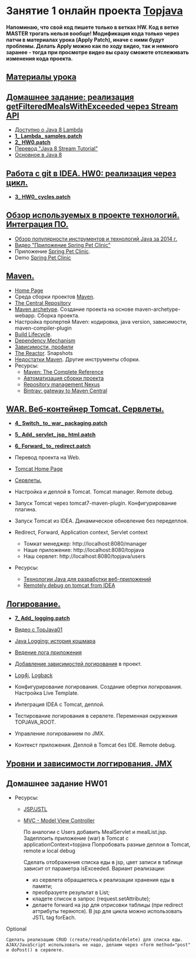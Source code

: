 # Занятие 1 онлайн проекта <a href="http://javawebinar.ru/topjava/">Topjava</a>

**Напоминаю, что cвой код пишете только в ветках HW. Код в ветке MASTER трогать нельзя вообще! Модификация кода только через патчи в материалах урока (Apply Patch), иначе с ними будут проблемы. Делать Apply можно как по ходу видео, так и немного заранее -  тогда при просмотре видео вы сразу сможете отслеживать изменения кода проекта.** 
## <a href="https://drive.google.com/open?id=0B9Ye2auQ_NsFfm5hSHEtbmxmN2kxb0NocVRwWl9KanowWXVCVXRZTlhaM09wQUswZkRidTA">Материалы урока</a>

## <a href="https://drive.google.com/open?id=0B9Ye2auQ_NsFOGU0a3ZUbFo3Skk">Домашнее задание: реализация getFilteredMealsWithExceeded через Stream API</a> 
-  <a href="http://www.youtube.com/watch?v=_PDIVhEs6TM">Доступно о Java 8 Lambda</a>
- **<a href="https://drive.google.com/open?id=0B9Ye2auQ_NsFYlhhZzBad3lJRFU">1_ Lambda_ samples.patch</a>**
- **<a href="https://drive.google.com/open?id=0B9Ye2auQ_NsFMWY3Rl9NWXJmQ3c">2_ HW0.patch</a>**
- <a href="http://prologistic.com.ua/polnoe-rukovodstvo-po-java-8-stream.html">Перевод "Java 8 Stream Tutorial"</a>
- <a href="https://docs.google.com/presentation/d/1fR1N_UsQDhOarLKo5nrgMU1r5-M8v-IbKhpS3sQTKnY">Основное в Java 8</a>

## <a href="https://drive.google.com/open?id=0B9Ye2auQ_NsFdTJIQUExajZWWkE">Работа с git в IDEA. HW0: реализация через цикл.</a> 
- **<a href="https://drive.google.com/open?id=0B9Ye2auQ_NsFUkRPZW9jbHFadjA">3_ HW0_ cycles.patch</a>**

## <a href="https://drive.google.com/open?id=0B9Ye2auQ_NsFRmo0YkVVaDJPTVE">Обзор используемых в проекте технологий. Интеграция ПО.</a>
-  <a href="http://zeroturnaround.com/rebellabs/java-tools-and-technologies-landscape-for-2014/">Обзор популярности инструментов и технологий Java за 2014 г.</a>
-  <a href="http://www.youtube.com/watch?v=rJZHerwi8R0">Видео "Приложение Spring Pet Clinic"</a> 
-  Приложение <a href="https://github.com/spring-projects/spring-petclinic">Spring Pet Clinic</a>. 
-  Demo <a href="http://petclinic.cloudapp.net/">Spring Pet Clinic</a>

## <a href="https://drive.google.com/open?id=0B9Ye2auQ_NsFZFBuZVRKNU5Kb3c">Maven.</a>
- <a href="http://maven.apache.org/">Home Page</a>
- Среда сборки проектов <a href="http://www.apache-maven.ru/" target="_blank">Maven</a>.
- <a href="http://search.maven.org/#browse">The Central Repository</a>
- <a href="http://habrahabr.ru/post/111408/">Maven archetype</a>. Создание проекта на основе maven-archetype-webapp. Сборка проекта.
- Настройка пропертей Maven: кодировка, java version, зависимости, maven-compiler-plugin
- <a href="http://maven.apache.org/guides/introduction/introduction-to-the-lifecycle.html">Build Lifecycle</a>.
- <a href="http://maven.apache.org/guides/introduction/introduction-to-dependency-mechanism.html">Dependency Mechanism</a>
- <a href="http://www.ibm.com/developerworks/ru/library/j-5things13/">Зависимости, профили</a>
- <a href="http://maven.apache.org/guides/mini/guide-multiple-modules.html">The Reactor</a>. Snapshots
- <a href="http://habrahabr.ru/blogs/java/106717/" target="_blank">Недостатки Maven</a>. Другие инструменты сборки.
- Ресурсы:
  - <a href="http://books.sonatype.com/mvnref-book/reference/index.html">Maven: The Complete Reference</a>
  - <a href="http://habrahabr.ru/post/77333/">Автоматизация сборки проекта</a>
  - <a href="http://www.sonatype.org/nexus/">Repository management Nexus</a>
  - <a href="http://blog.bintray.com/2014/02/11/bintray-as-pain-free-gateway-to-maven-central/">Bintray: gateway to Maven Central</a>

## <a href="https://drive.google.com/open?id=0B9Ye2auQ_NsFT3pWNkMzWVVybnc&authuser=0">WAR. Веб-контейнер Tomcat. Сервлеты.</a>
- **<a href="https://drive.google.com/open?id=0B9Ye2auQ_NsFbWhybDhKZW5NVTA">4_ Switch_ to_ war_ packaging.patch</a>**
- **<a href="https://drive.google.com/open?id=0B9Ye2auQ_NsFS0IybUVtNzd1emM">5_ Add_ servlet_ jsp_ html.patch</a>**
- **<a href="https://drive.google.com/open?id=0B9Ye2auQ_NsFZkFBOEhsZFh0dzA">6_ Forward_ to_ redirect.patch</a>**

- Перевод проекта на Web.
- <a href="http://tomcat.apache.org/">Tomcat Home Page</a>
- <a href="http://java-course.ru/student/book1/servlet/">Сервлеты.</a>
- Настройка и деплой в Tomcat. Tomcat manager. Remote debug.
- Запуск Tomcat через tomcat7-maven-plugin. Конфигурирование плагина.
- Запуск Tomcat из IDEA. Динамическое обновление без передеплоя.
- Redirect, Forward, Application context, Servlet context
    - Томкат менеджер: http://localhost:8080/manager
    - Наше приложение: http://localhost:8080/topjava</a>
    - Наш сервлет:     http://localhost:8080/topjava/users

- Ресурсы:
  - <a href="http://www.techinfo.net.ru/docs/web/javawebdev.html">Технологии Java для разработки веб-приложений</a>
  - <a href="http://blog.trifork.com/2014/07/14/how-to-remotely-debug-application-running-on-tomcat-from-within-intellij-idea">Remotely debug on tomcat from IDEA</a>

## <a href="https://drive.google.com/open?id=0B9Ye2auQ_NsFeGJCdDJHbWNyUzg&authuser=0">Логирование.</a>
- **<a href="https://drive.google.com/open?id=0B9Ye2auQ_NsFcEdRUnp0ZlY2cnc">7_ Add_ logging.patch</a>**

- <a href="http://www.youtube.com/watch?v=Lyqc8HicPMM">Видео с TopJava01</a>
- <a href="http://habrahabr.ru/post/113145/">Java Logging: история кошмара</a>
- <a href="http://skipy.ru/useful/logging.html">Ведение лога приложения</a>
- <a href="http://www.slf4j.org/legacy.html">Добавление зависимостей логирования</a> в проект.
- <a href="http://logging.apache.org/log4j/2.x/index.html">Log4j</a>, <a href="http://logback.qos.ch/">Logback</a>
- Конфигурирование логирования. Создание обертки логирования. Настройка Live Template.
- Интеграция IDEA с Tomcat, деплой.
- Тестирование логирования в сервлете. Переменная окружения TOPJAVA_ROOT.
- Управление логированием по JMX.
- Контекст приложения. Деплой в Tomcat без IDE. Remote debug.

## <a href="https://drive.google.com/open?id=0B9Ye2auQ_NsFSVRES241MlB2bkE">Уровни и зависимости логгирования. JMX</a>

## Домашнее задание HW01
- Ресурсы:
  - <a href="http://java-course.ru/student/book1/jsp/">JSP/JSTL</a>
  - <a href="http://design-pattern.ru/patterns/mvc.html">MVC - Model View Controller</a>
  
    По аналогии с Users добавить MealServlet и mealList.jsp.
    Задеплоить приложение (war) в Tomcat c applicationContext=topjava
    Попробовать разные деплои в Tomcat, remote и local debug
    
    Сделать отображения списка еды в jsp, цвет записи в таблице зависит от параметра isExceeded.
    Вариант реализации: 
    -  из сервлета обращаетесь к реализации хранения еды в памяти;
    -  преобразуете результат в List<UserMealWithExceeded>;
    -  кладете список в запрос (request.setAttribute);
    -  делаете forward на jsp для отрисовки таблицы (при redirect аттрибуты теряются). 
       В jsp для цикла можно использовать JSTL tag forEach.
    
Optional

    Сделать реализацию CRUD (create/read/update/delete) для списка еды.
    AJAX/JavaScript использовать не надо, делаем через <form method="post" и doPost() в сервлете.
